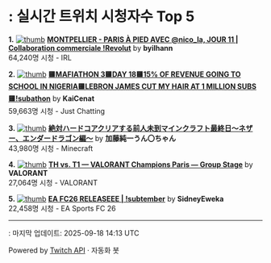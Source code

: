 # : 실시간 트위치 시청자수 Top 5

**1.** [![thumb](https://static-cdn.jtvnw.net/previews-ttv/live_user_byilhann-320x180.jpg)](https://twitch.tv/byilhann)
**[MONTPELLIER - PARIS À PIED AVEC @nico_la, JOUR 11 | Collaboration commerciale !Revolut](https://twitch.tv/byilhann)** by **byilhann**<br>64,240명 시청  - IRL

**2.** [![thumb](https://static-cdn.jtvnw.net/previews-ttv/live_user_kaicenat-320x180.jpg)](https://twitch.tv/KaiCenat)
**[🟨MAFIATHON 3🟨DAY 18🟨15% OF REVENUE GOING TO SCHOOL IN NIGERIA🟨LEBRON JAMES CUT MY HAIR AT 1 MILLION SUBS🟨!subathon](https://twitch.tv/KaiCenat)** by **KaiCenat**<br>59,663명 시청  - Just Chatting

**3.** [![thumb](https://static-cdn.jtvnw.net/previews-ttv/live_user_kato_junichi0817-320x180.jpg)](https://twitch.tv/加藤純一うん〇ちゃん)
**[絶対ハードコアクリアする前人未到マインクラフト最終日～ネザー、エンダードラゴン編～](https://twitch.tv/加藤純一うん〇ちゃん)** by **加藤純一うん〇ちゃん**<br>43,980명 시청  - Minecraft

**4.** [![thumb](https://static-cdn.jtvnw.net/previews-ttv/live_user_valorant-320x180.jpg)](https://twitch.tv/VALORANT)
**[TH vs. T1 — VALORANT Champions Paris — Group Stage](https://twitch.tv/VALORANT)** by **VALORANT**<br>27,064명 시청  - VALORANT

**5.** [![thumb](https://static-cdn.jtvnw.net/previews-ttv/live_user_sidneyeweka-320x180.jpg)](https://twitch.tv/SidneyEweka)
**[EA FC26 RELEASEEE | !subtember](https://twitch.tv/SidneyEweka)** by **SidneyEweka**<br>22,458명 시청  - EA Sports FC 26


---
: 마지막 업데이트: 2025-09-18 14:13 UTC

Powered by [Twitch API](https://dev.twitch.tv/docs/api/reference) · 자동화 봇